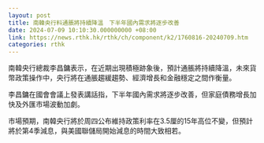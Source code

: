 ```yaml
---
layout: post
title: 南韓央行料通脹將持續降溫　下半年國內需求將逐步改善
date: 2024-07-09 10:10:30.000000000 +08:00
link: https://news.rthk.hk/rthk/ch/component/k2/1760816-20240709.htm
categories: rthk
---
```


南韓央行總裁李昌鏞表示，在近期出現積極跡象後，預計通脹將持續降溫，未來貨幣政策操作中，央行將在通脹趨緩趨勢、經濟增長和金融穩定之間作衡量。

李昌鏞在國會會議上發表講話指，下半年國內需求將逐步改善，但家庭債務增長加快及外匯市場波動加劇。

市場預期，南韓央行將於周四公布維持政策利率在3.5厘的15年高位不變，但預計將於第4季減息，與美國聯儲局開始減息的時間大致相若。
